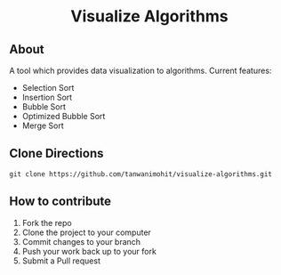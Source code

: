 
<h1 align="center"> Visualize Algorithms </h1>

## About
A tool which provides data visualization to algorithms. Current features:
* Selection Sort
* Insertion Sort
* Bubble Sort
* Optimized Bubble Sort
* Merge Sort

## Clone Directions
``` git clone https://github.com/tanwanimohit/visualize-algorithms.git ```

## How to contribute
1. Fork the repo
2. Clone the project to your computer
3. Commit changes to your branch
4. Push your work back up to your fork
5. Submit a Pull request

